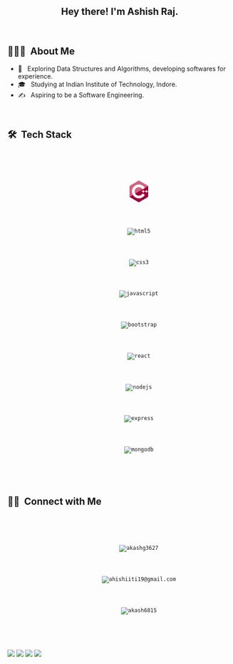 
<h2 align="center"> Hey there! I'm Ashish Raj.</h2>

<br />

 ## 👨🏻‍💻 &nbsp;About Me

- 🤔 &nbsp; Exploring Data Structures and Algorithms, developing softwares for experience.
- 🎓 &nbsp; Studying at Indian Institute of Technology, Indore.
- ✍️ &nbsp; Aspiring to be a Software Engineering.

<br />

<h2> 🛠 &nbsp;Tech Stack</h2>
  
<br />
<p align="center" >
  <code>
		<a style="text-decoration: none" href="https://developer.mozilla.org/en-US/docs/Web/JavaScript" target="_blank">
			<img
				src="https://raw.githubusercontent.com/devicons/devicon/master/icons/cplusplus/cplusplus-original.svg"
				alt="javascript"
				width="50"
				height="50"
			/>
		</a>
	</code>
	<code>
		<a style="text-decoration: none" href="https://www.w3schools.com/html/" target="_blank">
			<img
				src="https://www.vectorlogo.zone/logos/w3_html5/w3_html5-icon.svg"
				alt="html5"
				width="50"
				height="50"
			/>
		</a>
	</code>
	<code>
		<a style="text-decoration: none" href="https://www.w3schools.com/css/" target="_blank">
			<img
				src="https://www.vectorlogo.zone/logos/netlifyapp_watercss/netlifyapp_watercss-ar21.svg"
				alt="css3"
				width="50"
				height="50"
			/>
		</a>
	</code>
	<code>
		<a style="text-decoration: none" href="https://developer.mozilla.org/en-US/docs/Web/JavaScript" target="_blank">
			<img
				src="https://www.vectorlogo.zone/logos/javascript/javascript-icon.svg"
				alt="javascript"
				width="50"
				height="50"
			/>
		</a>
	</code>
	<code>
		<a style="text-decoration: none" href="https://getbootstrap.com" target="_blank">
			<img
				src="https://www.vectorlogo.zone/logos/getbootstrap/getbootstrap-icon.svg"
				alt="bootstrap"
				width="50"
				height="50"
			/>
		</a>
	</code>
	<code>
		<a style="text-decoration: none" href="https://reactjs.org/" target="_blank">
			<img src="https://www.vectorlogo.zone/logos/reactjs/reactjs-icon.svg" alt="react" width="50"
				height="50" />
		</a>
	</code>
	<code>
		<a style="text-decoration: none" href="https://nodejs.org" target="_blank">
			<img src="https://www.vectorlogo.zone/logos/nodejs/nodejs-icon.svg" alt="nodejs" width="50"
				height="50" />
		</a>
	</code>
	<code>
		<a style="text-decoration: none" href="https://expressjs.com" target="_blank">
			<img
				src="https://www.vectorlogo.zone/logos/expressjs/expressjs-icon.svg"
				alt="express"
				width="50"
				height="50"
			/>
		</a>
	</code>
	<code>
		<a style="text-decoration: none" href="https://www.mongodb.com/" target="_blank">
			<img
				src="https://www.vectorlogo.zone/logos/mongodb/mongodb-icon.svg"
				alt="mongodb"
				width="50"
				height="50"
			/>
		</a>
	</code>
	
</p>

<br/>

<h2> 🤝🏻 &nbsp;Connect with Me </h2>

<br />

<p align="center">
	<code>
		<a style="text-decoration: none" href="https://www.linkedin.com/in/ashish-raj-0714151a8/" target="_blank">
			<img
				src="https://www.vectorlogo.zone/logos/linkedin/linkedin-icon.svg"
				alt="akashg3627"
				height="40"
				width="40"
			/>
		</a>
	</code>
	<code>
		<a style="text-decoration: none" href="mailto:ahishiiti19@gmail.com" target="_blank">
			<img
				src="https://www.vectorlogo.zone/logos/gmail/gmail-icon.svg"
				alt="ahishiiti19@gmail.com"
				height="40"
				width="40"
			/>
		</a>
	</code>  
  <code>
		<a style="text-decoration: none" href="https://www.instagram.com/ashish_r_19/" target="_blank">
			<img
				src="https://www.vectorlogo.zone/logos/instagram/instagram-icon.svg"
				alt="akash6815"
				height="40"
				width="40"
			/>
		</a>
	</code>
</p>
<br />

[![](https://raw.githubusercontent.com/AshishRajIITI/AshishRajIITI/main/profile-summary-card-output/vue/0-profile-details.svg)](https://github.com/vn7n24fzkq/github-profile-summary-cards)
[![](https://raw.githubusercontent.com/AshishRajIITI/AshishRajIITI/main/profile-summary-card-output/vue/1-repos-per-language.svg)](https://github.com/vn7n24fzkq/github-profile-summary-cards) [![](https://raw.githubusercontent.com/AshishRajIITI/AshishRajIITI/main/profile-summary-card-output/vue/2-most-commit-language.svg)](https://github.com/vn7n24fzkq/github-profile-summary-cards)
[![](https://raw.githubusercontent.com/AshishRajIITI/AshishRajIITI/main/profile-summary-card-output/vue/3-stats.svg)](https://github.com/vn7n24fzkq/github-profile-summary-cards)



